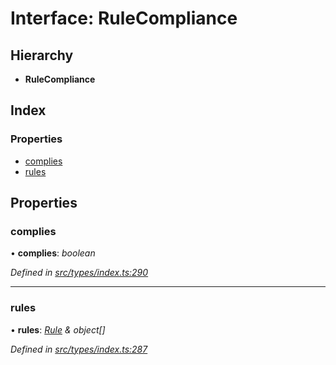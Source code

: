 # Interface: RuleCompliance

## Hierarchy

* **RuleCompliance**

## Index

### Properties

* [complies](rulecompliance.md#complies)
* [rules](rulecompliance.md#rules)

## Properties

###  complies

• **complies**: *boolean*

*Defined in [src/types/index.ts:290](https://github.com/PolymathNetwork/polymesh-sdk/blob/1832b6e/src/types/index.ts#L290)*

___

###  rules

• **rules**: *[Rule](rule.md) & object[]*

*Defined in [src/types/index.ts:287](https://github.com/PolymathNetwork/polymesh-sdk/blob/1832b6e/src/types/index.ts#L287)*
